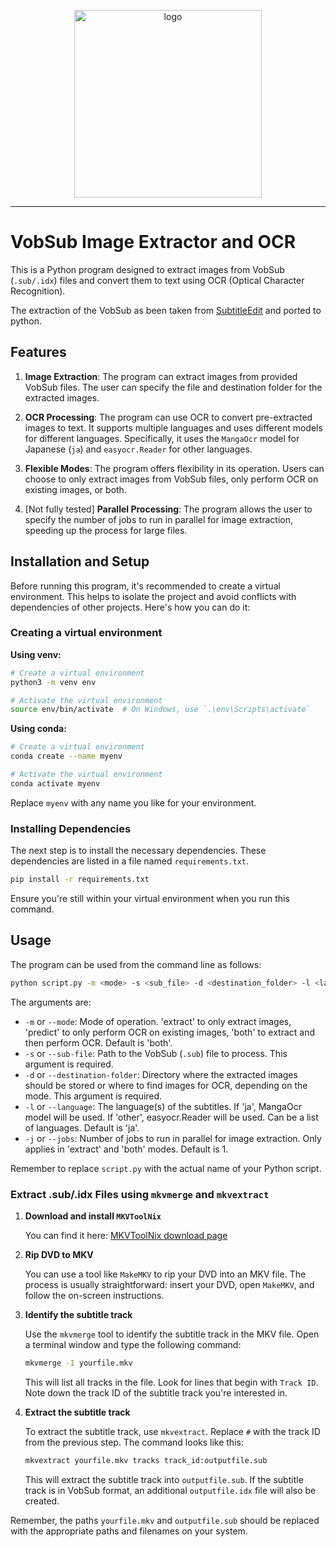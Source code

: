 <p align="center"><img src="https://raw.githubusercontent.com/vincrichard/VobSub-ML-OCR/main/fig/logo.png" alt="logo" width="300px" /></p>

----
# VobSub Image Extractor and OCR

This is a Python program designed to extract images from VobSub (`.sub/.idx`) files and convert them to text using OCR (Optical Character Recognition).

The extraction of the VobSub as been taken from [SubtitleEdit](https://github.com/SubtitleEdit/subtitleedit) and ported to python.

## Features

1. **Image Extraction**: The program can extract images from provided VobSub files. The user can specify the file and destination folder for the extracted images.

2. **OCR Processing**: The program can use OCR to convert pre-extracted images to text. It supports multiple languages and uses different models for different languages. Specifically, it uses the `MangaOcr` model for Japanese (`ja`) and `easyocr.Reader` for other languages.

3. **Flexible Modes**: The program offers flexibility in its operation. Users can choose to only extract images from VobSub files, only perform OCR on existing images, or both.

4. [Not fully tested] **Parallel Processing**: The program allows the user to specify the number of jobs to run in parallel for image extraction, speeding up the process for large files.


## Installation and Setup

Before running this program, it's recommended to create a virtual environment. This helps to isolate the project and avoid conflicts with dependencies of other projects. Here's how you can do it:

### Creating a virtual environment

**Using venv:**

```bash
# Create a virtual environment
python3 -m venv env

# Activate the virtual environment
source env/bin/activate  # On Windows, use `.\env\Scripts\activate`
```

**Using conda:**

```bash
# Create a virtual environment
conda create --name myenv

# Activate the virtual environment
conda activate myenv
```

Replace `myenv` with any name you like for your environment.

### Installing Dependencies

The next step is to install the necessary dependencies. These dependencies are listed in a file named `requirements.txt`.

```bash
pip install -r requirements.txt
```

Ensure you're still within your virtual environment when you run this command.


## Usage

The program can be used from the command line as follows:

```bash
python script.py -m <mode> -s <sub_file> -d <destination_folder> -l <language> -j <jobs>
```

The arguments are:

* `-m` or `--mode`: Mode of operation. 'extract' to only extract images, 'predict' to only perform OCR on existing images, 'both' to extract and then perform OCR. Default is 'both'.
* `-s` or `--sub-file`: Path to the VobSub (`.sub`) file to process. This argument is required.
* `-d` or `--destination-folder`: Directory where the extracted images should be stored or where to find images for OCR, depending on the mode. This argument is required.
* `-l` or `--language`: The language(s) of the subtitles. If 'ja', MangaOcr model will be used. If 'other', easyocr.Reader will be used. Can be a list of languages. Default is 'ja'.
* `-j` or `--jobs`: Number of jobs to run in parallel for image extraction. Only applies in 'extract' and 'both' modes. Default is 1.

Remember to replace `script.py` with the actual name of your Python script.


### Extract .sub/.idx Files using `mkvmerge` and `mkvextract`

1. **Download and install `MKVToolNix`**

    You can find it here: [MKVToolNix download page](https://mkvtoolnix.download/downloads.html)


2. **Rip DVD to MKV**

    You can use a tool like `MakeMKV` to rip your DVD into an MKV file. The process is usually straightforward: insert your DVD, open `MakeMKV`, and follow the on-screen instructions.

3. **Identify the subtitle track**

    Use the `mkvmerge` tool to identify the subtitle track in the MKV file. Open a terminal window and type the following command:

    ```bash
    mkvmerge -I yourfile.mkv
    ```

    This will list all tracks in the file. Look for lines that begin with `Track ID`. Note down the track ID of the subtitle track you're interested in.

4. **Extract the subtitle track**

    To extract the subtitle track, use `mkvextract`. Replace `#` with the track ID from the previous step. The command looks like this:

    ```bash
    mkvextract yourfile.mkv tracks track_id:outputfile.sub
    ```

    This will extract the subtitle track into `outputfile.sub`. If the subtitle track is in VobSub format, an additional `outputfile.idx` file will also be created.

Remember, the paths `yourfile.mkv` and `outputfile.sub` should be replaced with the appropriate paths and filenames on your system.
